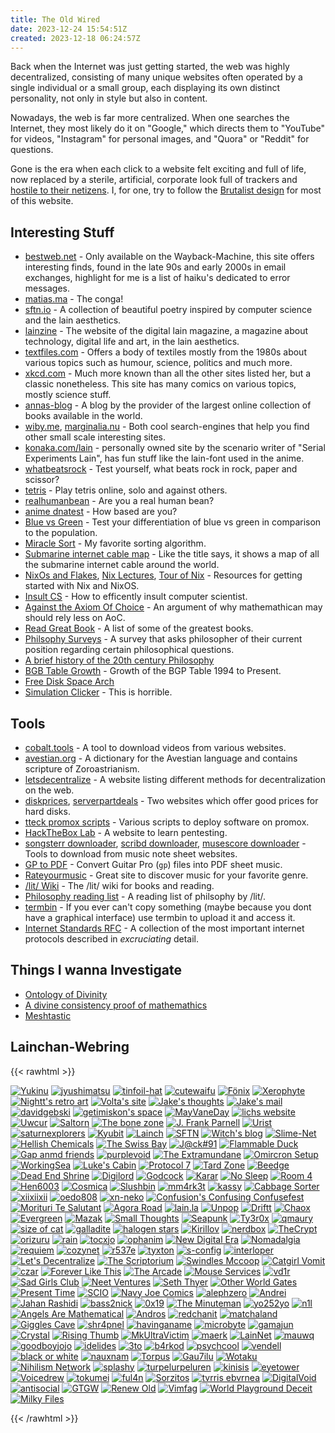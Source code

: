 ```yaml
---
title: The Old Wired
date: 2023-12-24 15:54:51Z
created: 2023-12-18 06:24:57Z
---
```


Back when the Internet was just getting started, the web was highly decentralized, consisting of many unique websites often operated by a single individual or a small group, each displaying its own distinct personality, not only in style but also in content.

Nowadays, the web is far more centralized. When one searches the Internet, they most likely do it on "Google," which directs them to "YouTube" for videos, "Instagram" for personal images, and "Quora" or "Reddit" for questions.

Gone is the era when each click to a website felt exciting and full of life, now replaced by a sterile, artificial, corporate look full of trackers and [hostile to their netizens](https://neustadt.fr/essays/the-small-web/). I, for one, try to follow the [Brutalist design](https://brutalist-web.design/) for most of this website.

## Interesting Stuff

- [bestweb.net](https://web.archive.org/web/20130318043835/http://users.bestweb.net/~bkoser/marnen/funstuff/email/index.html) - Only available on the Wayback-Machine, this site offers interesting finds, found in the late 90s and early 2000s in email exchanges, highlight for me is a list of haiku's dedicated to error messages.
- [matias.ma](https://matias.ma/nsfw/) - The conga!
- [sftn.io](https://sftn.github.io/) - A collection of beautiful poetry inspired by computer science and the lain aesthetics.
- [lainzine](https://lainzine.org) - The website of the digital lain magazine, a magazine about technology, digital life and art, in the lain aesthetics.
- [textfiles.com](http://textfiles.com) - Offers a body of textiles mostly from the 1980s about various topics such as humour, science, politics and much more.
- [xkcd.com](https://xkcd.com/) - Much more known than all the other sites listed her, but a classic nonetheless. This site has many comics on various topics, mostly science stuff.
- [annas-blog](https://annas-blog.org/) - A blog by the provider of the largest online collection of books available in the world.
- [wiby.me](http://wiby.me/), [marginalia.nu](https://www.marginalia.nu/) - Both cool search-engines that help you find other small scale interesting sites.
- [konaka.com/lain](http://www.konaka.com/alice6/lain/index.shtml) - personally owned site by the scenario writer of "Serial Experiments Lain", has fun stuff like the lain-font used in the anime.
- [whatbeatsrock](https://whatbeatsrock.com) - Test yourself, what beats rock in rock, paper and scissor?
- [tetris](https://tetr.io/) - Play tetris online, solo and against others.
- [realhumanbean](https://realhumanbean.net/) - Are you a real human bean?
- [anime dnatest](https://hardanimeshirts.com/dndtest) - How based are you?
- [Blue vs Green](https://ismy.blue/) - Test your differentiation of blue vs green in comparison to the population.
- [Miracle Sort](https://pages.cs.wisc.edu/~okushi/) - My favorite sorting algorithm.
- [Submarine internet cable map](https://www.submarinecablemap.com/) - Like the title says, it shows a map of all the submarine internet cable around the world.
- [NixOs and Flakes](https://nixos-and-flakes.thiscute.world/introduction/), [Nix Lectures](https://ayats.org/blog/nix-tuto-1), [Tour of Nix](https://nixcloud.io/tour/) - Resources for getting started with Nix and NixOS.
- [Insult CS](https://www.cs.purdue.edu/homes/dec/essay.criticize.html) - How to efficently insult computer scientist.
- [Against the Axiom Of Choice](https://siegelmaxwellc.wordpress.com/2023/09/30/why-i-am-against-the-full-axiom-of-choice/) - An argument of why mathemathican may should rely less on AoC.
- [Read Great Book](https://www.readthegreatbooks.com/) - A list of some of the greatest books.
- [Philsophy Surveys](https://survey2020.philpeople.org/survey/results/all) - A survey that asks philosopher of their current position regarding certain philosophical questions.
- [A brief history of the 20th century Philosophy](https://www3.nd.edu/~jspeaks/courses/2011-12/83104/)
- [BGB Table Growth](https://bgp.potaroo.net/) - Growth of the BGP Table 1994 to Present.
- [Free Disk Space Arch](https://www.giorgosdimtsas.net/blog/how-to-free-up-disk-space-in-arch-linux/)
- [Simulation Clicker](https://neal.fun/stimulation-clicker/) - This is horrible.

## Tools

- [cobalt.tools](https://cobalt.tools/) - A tool to download videos from various websites.
- [avestian.org](https://avestian.org) - A dictionary for the Avestian language and contains scripture of Zoroastrianism.
- [letsdecentralize](https://letsdecentralize.org/) - A website listing different methods for decentralization on the web.
- [diskprices](https://diskprices.com/), [serverpartdeals](https://serverpartdeals.com/) - Two websites which offer good prices for hard disks.
- [tteck promox scripts](https://tteck.github.io/Proxmox/) - Various scripts to deploy software on promox.
- [HackTheBox Lab](https://app.hackthebox.com/home) - A website to learn pentesting.
- [songsterr downloader](https://www.songsterr-downloader.com/), [scribd downloader](https://scribd.vdownloaders.com/), [musescore downloader](https://github.com/LibreScore/dl-librescore) - Tools to download from music note sheet websites.
- [GP to PDF](https://gpxtopdf.com/) - Convert Guitar Pro (`gp`) files into PDF sheet music.
- [Rateyourmusic](https://rateyourmusic.com/) - Great site to discover music for your favorite genre.
- [/lit/ Wiki](https://lit.trainroll.xyz/wiki/Main_Page) - The /lit/ wiki for books and reading.
- [Philosophy reading list](/attachments/Philosophy_Project_1.pdf) - A reading list of philsophy by /lit/.
- [termbin](https://termbin.com/) - If you ever can't copy something (maybe because you dont have a graphical interface) use termbin to upload it and access it.
- [Internet Standards RFC](https://www.rfc-editor.org/search/rfc_search_detail.php?sortkey=Number&sorting=DESC&page=All&pubstatus%5B%5D=Standards%20Track&std_trk=Internet%20Standard) - A collection of the most important internet protocols described in *excruciating* detail.

## Things I wanna Investigate

- [Ontology of Divinity](https://www.degruyter.com/document/doi/10.1515/9783111332536/html?lang=en)
- [A divine consistency proof of mathemathics](https://citeseerx.ist.psu.edu/document?repid=rep1&type=pdf&doi=d59fa64aa1249b29ff2971b089acb23c034a9870)
- [Meshtastic](https://meshtastic.org/)

## Lainchan-Webring

{{< rawhtml >}}

<div class="banners">
<a href="https://yukinu.com"><img src="/banner/yukinu.gif" alt="Yukinu" /></a>
<a href="https://jyushimatsu.web.fc2.com"><img src="/banner/jyushimatsu.png" alt="jyushimatsu" /></a>
<a href="https://tinfoil-hat.net"><img src="/banner/tinfoil-hat.png" alt="tinfoil-hat" /></a>
<a href="https://www.cutewaifu.com"><img src="/banner/cutewaifu.png" alt="cutewaifu" /></a>
<a href="http://3xf.eu"><img src="/banner/fenix.png" alt="Fönix" /></a>
<a href="https://xerophyte.neocities.org"><img src="/banner/xerophyte.gif" alt="Xerophyte" /></a>
<a href="https://nightt.neocities.org"><img src="/banner/nightt.gif" alt="Nightt's retro art" /></a>
<a href="https://volta.neocities.org"><img src="/banner/volta.png" alt="Volta's site" /></a>
<a href="https://jakesthoughts.xyz"><img src="/banner/jakesthoughts.gif" alt="Jake's thoughts" /></a>
<a href="https://jakes-mail.top"><img src="/banner/jakesmail.gif" alt="Jake's mail" /></a>
<a href="https://davidgebski.com"><img src="/banner/davidgebski.png" alt="davidgebski" /></a>
<a href="https://getimiskon.xyz"><img src="/banner/getimiskon.png" alt="getimiskon's space" /></a>
<a href="https://mayvane.day/"><img src="/banner/mayvaneday.png" alt="MayVaneDay" /></a>
<a href="https://dataswamp.org/~lich"><img src="/banner/lich.png" alt="lichs website" /></a>
<a href="https://uwcur.neocities.org"><img src="/banner/uwcur.png" alt="Uwcur" /></a>
<a href="https://saltorn.neocities.org"><img src="/banner/saltorn.png" alt="Saltorn" /></a>
<a href="https://geocities.ws/skeletons"><img src="/banner/skeletons.png" alt="The bone zone" /></a>
<a href="http://tilde.club/~parnell"><img src="/banner/parnell.png" alt="J. Frank Parnell" /></a>
<a href="https://deurist.neocities.org"><img src="/banner/deurist.png" alt="Urist" /></a>
<a href="https://www.tohya.net"><img src="/banner/tohya.png" alt="saturnexplorers" /></a>
<a href="https://kyubit.neocities.org"><img src="/banner/kyubit.png" alt="Kyubit" /></a>
<a href="https://lainch.leibur.eu"><img src="/banner/lainch.png" alt="Lainch" /></a>
<a href="https://sftn.github.io"><img src="/banner/sftn.png" alt="SFTN" /></a>
<a href="https://wiredspace.de"><img src="/banner/wiredspace.png" alt="Witch's blog" /></a>
<a href="https://skumsoft.ltd/slimenet"><img src="/banner/slime-net.gif" alt="Slime-Net" /></a>
<a href="https://hellishchemicals.neocities.org"><img src="/banner/hellchem.png" alt="Hellish Chemicals" /></a>
<a href="https://theswissbay.ch/pdf"><img src="/banner/theswissbay.jpg" alt="The Swiss Bay" /></a>
<a href="https://jack---91.neocities.org"><img src="/banner/jack91.gif" alt="J@ck#91" /></a>
<a href="https://flammableduck.xyz"><img src="/banner/flammableduck.png" alt="Flammable Duck" /></a>
<a href="https://gapandfriends.neocities.org"><img src="/banner/gapandfriends.png" alt="Gap anmd friends" /></a>
<a href="https://purplevoid.neocities.org"><img src="/banner/purplevoid.png" alt="purplevoid" /></a>
<a href="https://extramundane.xyz"><img src="/banner/extramundane.jpg" alt="The Extramundane" /></a>
<a href="https://omicronsetup.eu"><img src="/banner/omicron-setup.gif" alt="Omircron Setup" /></a>
<a href="https://workingsea.neocities.org"><img src="/banner/workingsea.png" alt="WorkingSea" /></a>
<a href="https://lukescabin.neocities.org"><img src="/banner/lukes-cabin.png" alt="Luke's Cabin" /></a>
<a href="https://protocol7.xyz"><img src="/banner/protocol7.png" alt="Protocol 7" /></a>
<a href="https://tard.zone"><img src="/banner/tard-zone.gif" alt="Tard Zone" /></a>
<a href="https://beedge.neocities.org"><img src="/banner/beedge.png" alt="Beedge" /></a>
<a href="https://deadendshrine.online"><img src="/banner/dead-end-shrine.png" alt="Dead End Shrine" /></a>
<a href="https://digilord.neocities.org"><img src="/banner/digilord.gif" alt="Digilord" /></a>
<a href="https://godcock.neocities.org"><img src="/banner/godcock.jpg" alt="Godcock" /></a>
<a href="https://karar.neocities.org"><img src="/banner/karar.png" alt="Karar" /></a>
<a href="https://nosleepforme.neocities.org"><img src="/banner/no-sleep.png" alt="No Sleep" /></a>
<a href="https://room4.neocities.org"><img src="/banner/room-4.jpg" alt="Room 4" /></a>
<a href="https://hen6003.xyz"><img src="/banner/hen6003.png" alt="Hen6003" /></a>
<a href="https://321cosmica.neocities.org"><img src="/banner/321cosmica.png" alt="Cosmica" /></a>
<a href="https://slushbin.net"><img src="/banner/slushbin.gif" alt="Slushbin" /></a>
<a href="https://mm4rk3t.neocities.org"><img src="/banner/mm4rk3t.gif" alt="mm4rk3t" /></a>
<a href="https://kassy.neocities.org"><img src="/banner/kassy.jpg" alt="kassy" /></a>
<a href="https://cabbagesorter.neocities.org"><img src="/banner/cabbage-sorter.png" alt="Cabbage Sorter" /></a>
<a href="https://xiixiixii.xyz"><img src="/banner/xiixiixii.gif" alt="xiixiixii" /></a>
<a href="https://oedo808.neocities.org"><img src="/banner/oedo808.gif" alt="oedo808" /></a>
<a href="https://xn--z7x.xn--6frz82g"><img src="/banner/xn-neko.gif" alt="xn-neko" /></a>
<a href="https://confusion.codeberg.page"><img src="/banner/confusion.png" alt="Confusion's Confusing Confusefest" /></a>
<a href="https://morituritesalutant.neocities.org"><img src="/banner/morituri-te-salutant.jpg" alt="Morituri Te Salutant" /></a>
<a href="https://forum.agoraroad.com"><img src="/banner/agoraroad.gif" alt="Agora Road" /></a>
<a href="https://lain.la"><img src="/banner/lain-la.png" alt="lain.la" /></a>
<a href="https://unpop.neocities.org"><img src="/banner/unpop.gif" alt="Unpop" /></a>
<a href="https://driftt.neocities.org"><img src="/banner/driftt.png" alt="Driftt" /></a>
<a href="https://chaox.ro"><img src="/banner/chaox.png" alt="Chaox" /></a>
<a href="https://itsevergreen.rip"><img src="/banner/evergreen.png" alt="Evergreen" /></a>
<a href="https://mazak.neocities.org"><img src="/banner/mazak.png" alt="Mazak" /></a>
<a href="https://smolthots.neocities.org"><img src="/banner/small-thoughts.jpg" alt="Small Thoughts" /></a>
<a href="https://seapunk.xyz"><img src="/banner/seapunk.gif" alt="Seapunk" /></a>
<a href="https://ty3r0x.chaox.ro"><img src="/banner/ty3r0x.png" alt="Ty3r0x" /></a>
<a href="https://qmaury.com"><img src="/banner/qmaury.jpg" alt="qmaury" /></a>
<a href="https://sizeof.cat"><img src="/banner/sizeofcat.jpeg" alt="size of cat" /></a>
<a href="https://galladite.net/~galladite"><img src="/banner/galladite.gif" alt="galladite" /></a>
<a href="https://halogenstars.neocities.org"><img src="/banner/halogen-stars.png" alt="halogen stars" /></a>
<a href="https://kirillov.neocities.org"><img src="/banner/kirillov.png" alt="Kirillov" /></a>
<a href="https://nerdbox.neocities.org"><img src="/banner/nerdbox.png" alt="nerdbox" /></a>
<a href="https://thecrypt.neocities.org"><img src="/banner/thecrypt.gif" alt="TheCrypt" /></a>
<a href="https://orizuru.neocities.org"><img src="/banner/orizuru.png" alt="orizuru" /></a>
<a href="https://rainisnot.neocities.org"><img src="/banner/rain.png" alt="rain" /></a>
<a href="https://tilde.team/~lemon"><img src="/banner/tocxjo.gif" alt="tocxjo" /></a>
<a href="https://ophanim.neocities.org"><img src="/banner/ophanim.gif" alt="ophanim" /></a>
<a href="https://newdigitalera.neocities.org"><img src="/banner/new-digital-era.png" alt="New Digital Era" /></a>
<a href="https://nomadalgia.xyz"><img src="/banner/nomadalgia.gif" alt="Nomadalgia" /></a>
<a href="https://requiem.moe"><img src="/banner/requiem-moe.gif" alt="requiem" /></a>
<a href="https://cozynet.org"><img src="/banner/cozynet.gif" alt="cozynet" /></a>
<a href="https://r537e.neocities.org"><img src="/banner/r537e.png" alt="r537e" /></a>
<a href="https://tyxton.net"><img src="/banner/tyxton.png" alt="tyxton" /></a>
<a href="https://s-config.com"><img src="/banner/s-config.png" alt="s-config" /></a>
<a href="https://intr.cx"><img src="/banner/interloper.png" alt="interloper" /></a>
<a href="https://letsdecentralize.org"><img src="/banner/lets-decentralize.gif" alt="Let's Decentralize" /></a>
<a href="https://scriptorium.eu.org"><img src="/banner/the-scriptorium.gif" alt="The Scriptorium" /></a>
<a href="https://swindlesmccoop.github.io"><img src="/banner/swindlesmccoop.png" alt="Swindles Mccoop" /></a>
<a href="https://catgirlvomit.blog.fc2.com"><img src="/banner/catgirl-vomit.png" alt="Catgirl Vomit" /></a>
<a href="https://czar.kalli.st"><img src="/banner/czar.png" alt="czar" /></a>
<a href="https://foreverliketh.is"><img src="/banner/foreverlikethis.gif" alt="Forever Like This" /></a>
<a href="https://articexploit.xyz"><img src="/banner/the-arcade.gif" alt="The Arcade" /></a>
<a href="https://mouse.services"><img src="/banner/mouse-services.png" alt="Mouse Services" /></a>
<a href="https://vd1r.neocities.org"><img src="/banner/vd1r.png" alt="vd1r" /></a>
<a href="https://sadgirlsclub.wtf"><img src="/banner/sadgirlsclub.png" alt="Sad Girls Club" /></a>
<a href="https://neetventures.com"><img src="/banner/neet-ventures.gif" alt="Neet Ventures" /></a>
<a href="https://seththyer.com"><img src="/banner/seththyer.gif" alt="Seth Thyer" /></a>
<a href="https://otherworldgates.neocities.org"><img src="/banner/otherworldgates.png" alt="Other World Gates" /></a>
<a href="https://present-time.neocities.org"><img src="/banner/present-time.jpg" alt="Present Time" /></a>
<a href="https://scio.icu"><img src="/banner/scio.png" alt="SCIO" /></a>
<a href="https://navyjoecomics.neocities.org"><img src="/banner/navy-joe-comics.gif" alt="Navy Joe Comics" /></a>
<a href="https://alephzero.neocities.org"><img src="/banner/alephzero.gif" alt="alephzero" /></a>
<a href="https://andrei.xyz"><img src="/banner/andrei.gif" alt="Andrei" /></a>
<a href="https://jahanrashidi.com"><img src="/banner/jahanrashidi.png" alt="Jahan Rashidi" /></a>
<a href="https://bass2nick.com"><img src="/banner/bass2nick.gif" alt="bass2nick" /></a>
<a href="https://0x19.org"><img src="/banner/0x19.png" alt="0x19" /></a>
<a href="https://theminuteman.neocities.org"><img src="/banner/theminuteman.png" alt="The Minuteman" /></a>
<a href="https://yo252yo.wordpress.com"><img src="/banner/yo252yo.gif" alt="yo252yo" /></a>
<a href="https://n1l7.neocities.org"><img src="/banner/n1l.gif" alt="n1l" /></a>
<a href="https://angelsaremathematical.neocities.org"><img src="/banner/angelsaremathematical.png" alt="Angels Are Mathematical" /></a>
<a href="https://andresz.xyz"><img src="/banner/andros.png" alt="Andros" /></a>
<a href="https://redchanit.xyz"><img src="/banner/redchanit.png" alt="redchanit" /></a>
<a href="https://matchaland.net"><img src="/banner/matchaland.png" alt="matchaland" /></a>
<a href="https://ctrl-c.club/~giggles"><img src="/banner/giggles.png" alt="Giggles Cave" /></a>
<a href="https://blog.shr4pnel.com"><img src="/banner/shr4pnel.gif" alt="shr4pnel" /></a>
<a href="https://havinganame.neocities.org"><img src="/banner/havinganame.png" alt="havinganame" /></a>
<a href="https://microbyte.neocities.org"><img src="/banner/microbyte.png" alt="microbyte" /></a>
<a href="https://gamajun.neocities.org"><img src="/banner/gamajun.png" alt="gamajun" /></a>
<a href="https://crystal.tilde.institute"><img src="/banner/crystal.gif" alt="Crystal" /></a>
<a href="https://risingthumb.xyz"><img src="/banner/risingthumb.png" alt="Rising Thumb" /></a>
<a href="http://mkultravict.im"><img src="/banner/mkultravictim.jpg" alt="MkUltraVictim" /></a>
<a href="https://maerk.xyz"><img src="/banner/maerk.png" alt="maerk" /></a>
<a href="https://lainnet.superglobalmegacorp.com"><img src="/banner/lainnet.png" alt="LainNet" /></a>
<a href="https://mauwq.neocities.org"><img src="/banner/mauwq.gif" alt="mauwq" /></a>
<a href="https://goodboyjojo.com"><img src="/banner/goodboyjojo.gif" alt="goodboyjojo" /></a>
<a href="https://idelides.xyz"><img src="/banner/idelides.png" alt="idelides" /></a>
<a href="https://3to.moe"><img src="/banner/3tomoe.gif" alt="3to" /></a>
<a href="https://b4rkod.net.tr"><img src="/banner/b4rkod.png" alt="b4rkod" /></a>
<a href="https://psychcool.neocities.org"><img src="/banner/psychcool.gif" alt="psychcool" /></a>
<a href="https://vendell.online"><img src="/banner/vendell.gif" alt="vendell" /></a>
<a href="https://blog.blackorwhite.moe"><img src="/banner/bow.png" alt="black or white" /></a>
<a href="https://nauxnam.net"><img src="/banner/nauxnam.gif" alt="nauxnam" /></a>
<a href="https://torpus.info"><img src="/banner/torpus.png" alt="Torpus" /></a>
<a href="https://gau7ilu.xyz"><img src="/banner/gau7ilu.png" alt="Gau7ilu" /></a>
<a href="https://wotaku.moe"><img src="/banner/wotaku.gif" alt="Wotaku" /></a>
<a href="https://nihilism.network"><img src="/banner/nihilism-network.png" alt="Nihilism Network" /></a>
<a href="https://splashy.neocities.org"><img src="/banner/splashy.png" alt="splashy" /></a>
<a href="https://turpelurpeluren.online"><img src="/banner/turpelurpeluren.gif" alt="turpelurpeluren" /></a>
<a href="https://kinisis.xyz"><img src="/banner/kinisis.png" alt="kinisis" /></a>
<a href="https://eyetower.xyz"><img src="/banner/eyetower.png" alt="eyetower" /></a>
<a href="https://voicedrew.xyz"><img src="/banner/voicedrew.png" alt="Voicedrew" /></a>
<a href="https://tokumei.alwaysdata.net"><img src="/banner/tokumei.png" alt="tokumei" /></a>
<a href="https://ful4n.bearblog.dev"><img src="/banner/ful4n.png" alt="ful4n" /></a>
<a href="https://sor.neocities.org"><img src="/banner/sorzitos.png" alt="Sorzitos" /></a>
<a href="https://tvrrisebvrnea.neocities.org"><img src="/banner/tvrris-ebvrnea.png" alt="tvrris ebvrnea" /></a>
<a href="https://digitalvoid.xyz"><img src="/banner/digitalvoid.png" alt="DigitalVoid" /></a>
<a href="https://antisocial.moe"><img src="/banner/antisocial.png" alt="antisocial" /></a>
<a href="https://geartoward.jp.net"><img src="/banner/gtgw.png" alt="GTGW" /></a>
<a href="https://renew-old.info"><img src="/banner/renew-old.png" alt="Renew Old" /></a>
<a href="https://vimfag.net"><img src="/banner/vimfag.gif" alt="Vimfag" /></a>
<a href="https://world-playground-deceit.net"><img src="/banner/world-playground-deceit.png" alt="World Playground Deceit" /></a>
<a href="https://milkyfiles.neocities.org"><img src="/banner/milkyfiles.png" alt="Milky Files" /></a>
</div>

{{< /rawhtml >}}
